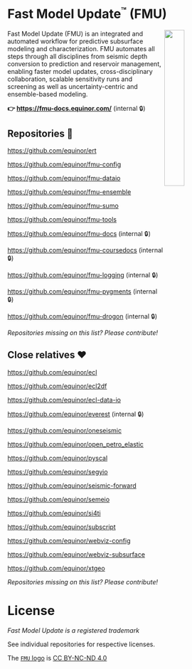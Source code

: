 # Fast Model Update<sup><small>™</small></sup> (FMU)
<img align="right" width="30%" src="./logo/fmu_logo_with_text.svg">

Fast Model Update (FMU) is an integrated and automated workflow for predictive subsurface modeling and characterization. FMU automates all steps through all disciplines from seismic depth conversion to prediction and reservoir management, enabling faster model updates, cross-disciplinary collaboration, scalable sensitivity runs and screening as well as uncertainty-centric and ensemble-based modeling.

**👉 https://fmu-docs.equinor.com/** (internal 🔒)


## Repositories 🧩
https://github.com/equinor/ert

https://github.com/equinor/fmu-config

https://github.com/equinor/fmu-dataio

https://github.com/equinor/fmu-ensemble

https://github.com/equinor/fmu-sumo

https://github.com/equinor/fmu-tools

https://github.com/equinor/fmu-docs (internal 🔒)

https://github.com/equinor/fmu-coursedocs (internal 🔒)

https://github.com/equinor/fmu-logging (internal 🔒)

https://github.com/equinor/fmu-pygments (internal 🔒)

https://github.com/equinor/fmu-drogon (internal 🔒)

_Repositories missing on this list? Please contribute!_

## Close relatives ❤
https://github.com/equinor/ecl

https://github.com/equinor/ecl2df

https://github.com/equinor/ecl-data-io

https://github.com/equinor/everest (internal 🔒)

https://github.com/equinor/oneseismic

https://github.com/equinor/open_petro_elastic

https://github.com/equinor/pyscal

https://github.com/equinor/segyio

https://github.com/equinor/seismic-forward

https://github.com/equinor/semeio

https://github.com/equinor/si4ti

https://github.com/equinor/subscript

https://github.com/equinor/webviz-config

https://github.com/equinor/webviz-subsurface

https://github.com/equinor/xtgeo


_Repositories missing on this list? Please contribute!_


# License
_Fast Model Update is a registered trademark_

See individual repositories for respective licenses.

The [`FMU` logo](./logo/) is [CC BY-NC-ND 4.0](https://creativecommons.org/licenses/by-nc-nd/4.0/)
